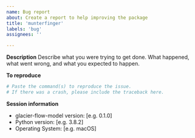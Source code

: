 ```yaml
---
name: Bug report
about: Create a report to help improving the package
title: 'munterfinger'
labels: 'bug'
assignees: ''

---
```


**Description**
Describe what you were trying to get done.
What happened, what went wrong, and what you expected to happen.

**To reproduce**
``` python
# Paste the command(s) to reproduce the issue.
# If there was a crash, please include the traceback here.
```

**Session information**
 - glacier-flow-model version: [e.g. 0.1.0]
 - Python version: [e.g. 3.8.2]
 - Operating System: [e.g. macOS]

